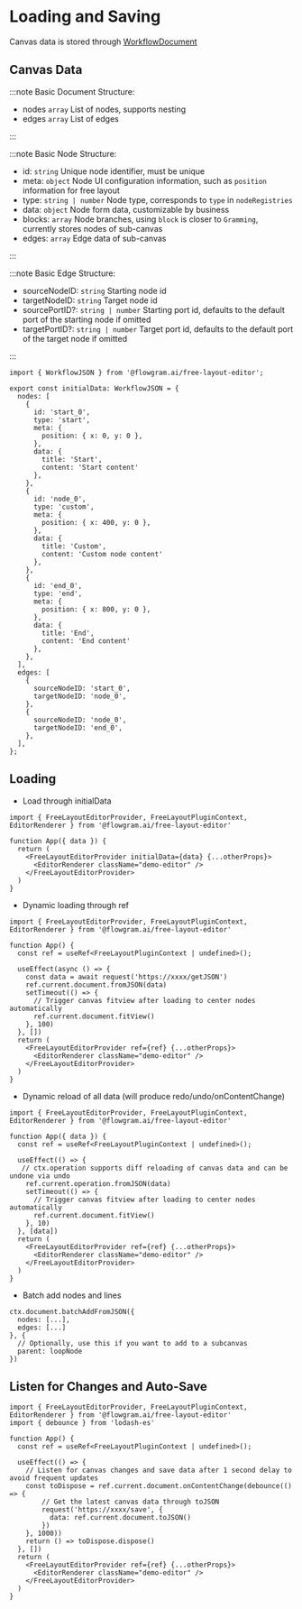 # Loading and Saving

Canvas data is stored through [WorkflowDocument](/en/api/core/workflow-document.md)

## Canvas Data

:::note Basic Document Structure:

* nodes `array` List of nodes, supports nesting
* edges `array` List of edges

:::

:::note Basic Node Structure:

* id: `string` Unique node identifier, must be unique
* meta: `object` Node UI configuration information, such as `position` information for free layout
* type: `string | number` Node type, corresponds to `type` in `nodeRegistries`
* data: `object` Node form data, customizable by business
* blocks: `array` Node branches, using `block` is closer to `Gramming`, currently stores nodes of sub-canvas
* edges: `array` Edge data of sub-canvas

:::

:::note Basic Edge Structure:

* sourceNodeID: `string` Starting node id
* targetNodeID: `string` Target node id
* sourcePortID?: `string | number` Starting port id, defaults to the default port of the starting node if omitted
* targetPortID?: `string | number` Target port id, defaults to the default port of the target node if omitted

:::

```tsx pure title="initial-data.ts"
import { WorkflowJSON } from '@flowgram.ai/free-layout-editor';

export const initialData: WorkflowJSON = {
  nodes: [
    {
      id: 'start_0',
      type: 'start',
      meta: {
        position: { x: 0, y: 0 },
      },
      data: {
        title: 'Start',
        content: 'Start content'
      },
    },
    {
      id: 'node_0',
      type: 'custom',
      meta: {
        position: { x: 400, y: 0 },
      },
      data: {
        title: 'Custom',
        content: 'Custom node content'
      },
    },
    {
      id: 'end_0',
      type: 'end',
      meta: {
        position: { x: 800, y: 0 },
      },
      data: {
        title: 'End',
        content: 'End content'
      },
    },
  ],
  edges: [
    {
      sourceNodeID: 'start_0',
      targetNodeID: 'node_0',
    },
    {
      sourceNodeID: 'node_0',
      targetNodeID: 'end_0',
    },
  ],
};
```

## Loading

* Load through initialData

```tsx pure
import { FreeLayoutEditorProvider, FreeLayoutPluginContext, EditorRenderer } from '@flowgram.ai/free-layout-editor'

function App({ data }) {
  return (
    <FreeLayoutEditorProvider initialData={data} {...otherProps}>
      <EditorRenderer className="demo-editor" />
    </FreeLayoutEditorProvider>
  )
}
```

* Dynamic loading through ref

```tsx pure
import { FreeLayoutEditorProvider, FreeLayoutPluginContext, EditorRenderer } from '@flowgram.ai/free-layout-editor'

function App() {
  const ref = useRef<FreeLayoutPluginContext | undefined>();

  useEffect(async () => {
    const data = await request('https://xxxx/getJSON')
    ref.current.document.fromJSON(data)
    setTimeout(() => {
      // Trigger canvas fitview after loading to center nodes automatically
      ref.current.document.fitView()
    }, 100)
  }, [])
  return (
    <FreeLayoutEditorProvider ref={ref} {...otherProps}>
      <EditorRenderer className="demo-editor" />
    </FreeLayoutEditorProvider>
  )
}
```

* Dynamic reload of all data (will produce redo/undo/onContentChange)

```tsx pure
import { FreeLayoutEditorProvider, FreeLayoutPluginContext, EditorRenderer } from '@flowgram.ai/free-layout-editor'

function App({ data }) {
  const ref = useRef<FreeLayoutPluginContext | undefined>();

  useEffect(() => {
   // ctx.operation supports diff reloading of canvas data and can be undone via undo
    ref.current.operation.fromJSON(data)
    setTimeout(() => {
      // Trigger canvas fitview after loading to center nodes automatically
      ref.current.document.fitView()
    }, 10)
  }, [data])
  return (
    <FreeLayoutEditorProvider ref={ref} {...otherProps}>
      <EditorRenderer className="demo-editor" />
    </FreeLayoutEditorProvider>
  )
}
```

* Batch add nodes and lines

```tsx pure
ctx.document.batchAddFromJSON({
  nodes: [...],
  edges: [...]
}, {
  // Optionally, use this if you want to add to a subcanvas
  parent: loopNode
})
```

## Listen for Changes and Auto-Save

```tsx pure
import { FreeLayoutEditorProvider, FreeLayoutPluginContext, EditorRenderer } from '@flowgram.ai/free-layout-editor'
import { debounce } from 'lodash-es'

function App() {
  const ref = useRef<FreeLayoutPluginContext | undefined>();

  useEffect(() => {
    // Listen for canvas changes and save data after 1 second delay to avoid frequent updates
    const toDispose = ref.current.document.onContentChange(debounce(() => {
        // Get the latest canvas data through toJSON
        request('https://xxxx/save', {
          data: ref.current.document.toJSON()
        })
    }, 1000))
    return () => toDispose.dispose()
  }, [])
  return (
    <FreeLayoutEditorProvider ref={ref} {...otherProps}>
      <EditorRenderer className="demo-editor" />
    </FreeLayoutEditorProvider>
  )
}
```
